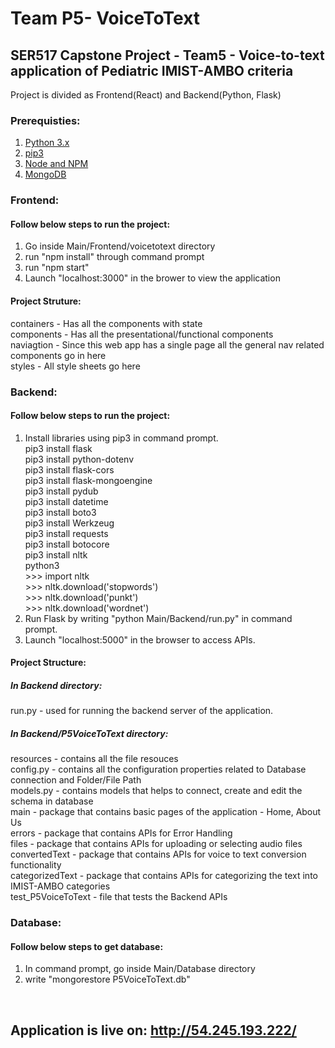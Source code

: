 # Team P5- VoiceToText
## SER517 Capstone Project - Team5 - Voice-to-text application of Pediatric IMIST-AMBO criteria 

Project is divided as Frontend(React) and Backend(Python, Flask)

### Prerequisties:
1. <a href="https://realpython.com/installing-python/"> Python 3.x </a> 
2. <a href="https://pip.pypa.io/en/stable/installing/"> pip3 </a>
3. <a href="https://docs.npmjs.com/downloading-and-installing-node-js-and-npm"> Node and NPM </a>
4. <a href="https://docs.mongodb.com/manual/administration/install-community/"> MongoDB </a>

### Frontend: 

#### Follow below steps to run the project:

1. Go inside Main/Frontend/voicetotext directory
2. run "npm install" through command prompt
3. run "npm start"
4. Launch "localhost:3000" in the brower to view the application

#### Project Struture: <br>
containers - Has all the components with state <br>
components - Has all the presentational/functional components <br>
naviagtion - Since this web app has a single page all the general nav related components go in here <br>
styles - All style sheets go here

### Backend:

#### Follow below steps to run the project:

1. Install libraries using pip3 in command prompt. <br>
   	pip3 install flask <br>
		pip3 install python-dotenv <br>
		pip3 install flask-cors <br>
		pip3 install flask-mongoengine <br>
		pip3 install pydub <br>
		pip3 install datetime <br>
		pip3 install boto3 <br>
		pip3 install Werkzeug <br>
		pip3 install requests <br>
		pip3 install botocore <br>
		pip3 install nltk <br>
		python3 <br>
		>>> import nltk <br>
		>>> nltk.download('stopwords') <br>
		>>> nltk.download('punkt') <br>
		>>> nltk.download('wordnet') <br>
2. Run Flask by writing "python Main/Backend/run.py" in command prompt.
3. Launch "localhost:5000" in the browser to access APIs.

#### Project Structure: <br>
##### In Backend directory: <br>
run.py - used for running the backend server of the application. <br>
##### In Backend/P5VoiceToText directory: <br>
resources - contains all the file resouces <br>
config.py - contains all the configuration properties related to Database connection and Folder/File Path <br>
models.py - contains models that helps to connect, create and edit the schema in database <br>
main - package that contains basic pages of the application - Home, About Us <br>
errors - package that contains APIs for Error Handling <br>
files - package that contains APIs for uploading or selecting audio files <br>
convertedText - package that contains APIs for voice to text conversion functionality <br>
categorizedText - package that contains APIs for categorizing the text into IMIST-AMBO categories <br>
test_P5VoiceToText - file that tests the Backend APIs


### Database:

#### Follow below steps to get database:

1. In command prompt, go inside Main/Database directory
2. write "mongorestore P5VoiceToText.db"

<br>

## Application is live on: http://54.245.193.222/
